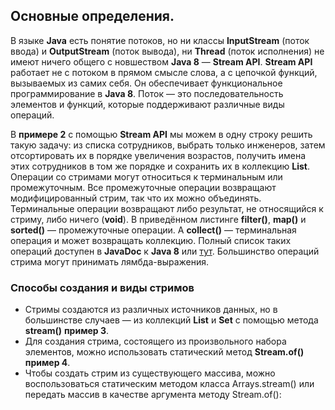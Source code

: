 ## Основные определения.
В языке **Java** есть понятие потоков, но ни классы **InputStream** (поток ввода) и **OutputStream** (поток вывода),
ни **Thread** (поток исполнения) не имеют ничего общего с новшеством **Java 8** — **Stream API**. **Stream API**
работает не с потоком в прямом смысле слова, а с цепочкой функций, вызываемых из самих себя. Он обеспечивает
функциональное программирование в **Java 8**. Поток — это последовательность элементов и функций, которые поддерживают
различные виды операций.

В **примере 2** с помощью **Stream API** мы можем в одну строку решить такую задачу: из списка сотрудников, выбрать
только инженеров, затем отсортировать их в порядке увеличения возрастов, получить имена этих сотрудников в том же 
порядке и сохранить их в коллекцию **List<String>**. Операции со стримами могут относиться к терминальным или 
промежуточным. Все промежуточные операции возвращают модифицированный стрим, так что их можно объединять. Терминальные
операции возвращают либо результат, не относящийся к стриму, либо ничего (**void**). В приведённом листинге
**filter()**, **map()** и **sorted()** — промежуточные операции. А **collect()** — терминальная операция и может
возвращать коллекцию. Полный список таких операций доступен в **JavaDoc** к **Java 8** или
[тут](https://habr.com/ru/company/luxoft/blog/270383/). Большинство операций стрима могут принимать лямбда-выражения.

### Способы создания и виды стримов
* Стримы создаются из различных источников данных, но в большинстве случаев — из коллекций **List** и **Set** с помощью
метода **stream()** **пример 3**.
* Для создания стрима, состоящего из произвольного набора элементов, можно использовать статический метод **Stream.of()**
**пример 4**.
* Чтобы создать стрим из существующего массива, можно воспользоваться статическим методом
класса Arrays.stream() или передать массив в качестве аргумента методу Stream.of():